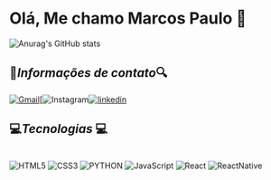 
# Olá, Me chamo Marcos Paulo 👋


![Anurag's GitHub stats](https://github-readme-stats.vercel.app/api?username=Marcospaulo2&show_icons=true&theme=dracula)


## 🔎<I>Informações de contato</I>🔍

[![Gmail](https://img.shields.io/badge/Gmail-D14836?style=for-the-badge&logo=gmail&logoColor=white)](https://outlook.live.com/mail/0/?actSwt=true)[![![Instagram](https://img.shields.io/badge/Instagram-E4405F?style=for-the-badge&logo=instagram&logoColor=white)](https://www.instagram.com/marcos_23jack/)[![linkedin](https://img.shields.io/badge/LinkedIn-0077B5?style=for-the-badge&logo=linkedin&logoColor=white)](https://www.linkedin.com/in/marcos-paulo-83539b21b)


## 💻<I>Tecnologias </I>💻

<div style="display: inline_block"><br/>
    <img align="center" alt="HTML5" src="https://img.shields.io/badge/HTML5-E34F26?style=for-the-badge&logo=html5&logoColor=white"/>
    <img align="center" alt="CSS3" src="https://img.shields.io/badge/CSS3-1572B6?style=for-the-badge&logo=css3&logoColor=white"/>
    <img align="center" alt="PYTHON" src="https://img.shields.io/badge/Python-14354C?style=for-the-badge&logo=python&logoColor=white"/>
    <img align="center" src="https://img.shields.io/badge/JavaScript-323330?style=for-the-badge&logo=javascript&logoColor=F7DF1E" alt="JavaScript"/>  
    <img align="center" src=https://img.shields.io/badge/React-20232A?style=for-the-badge&logo=react&logoColor=61DAFB alt="React"/>
    <img align="center" src="https://img.shields.io/badge/React_Native-20232A?style=for-the-badge&logo=react&logoColor=61DAFB" alt="ReactNative"/>
</div>    

